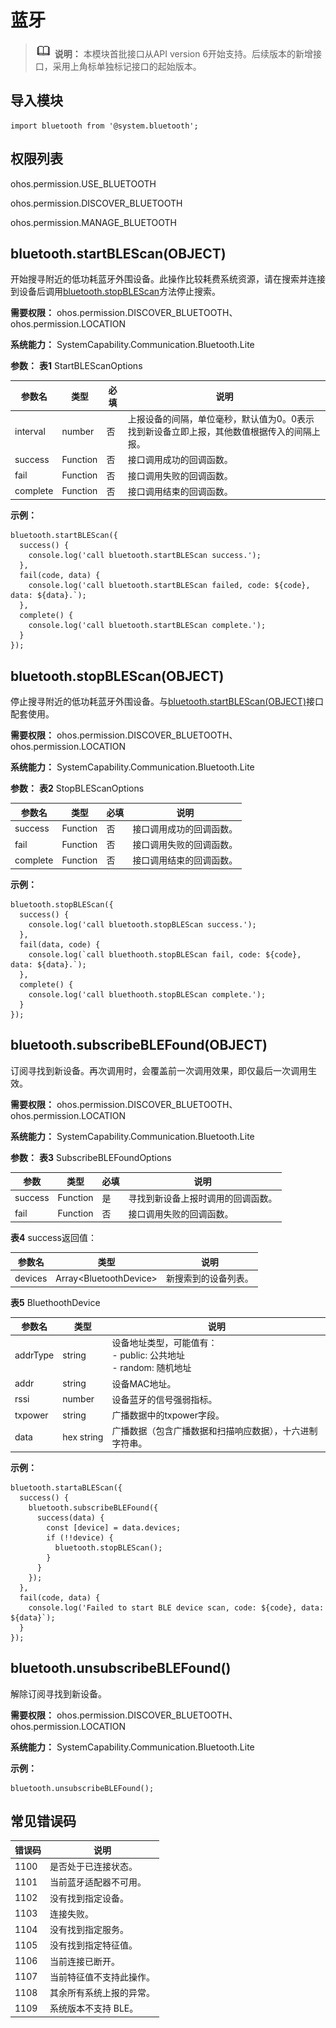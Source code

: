 # 蓝牙


> ![icon-note.gif](public_sys-resources/icon-note.gif) **说明：**
> 本模块首批接口从API version 6开始支持。后续版本的新增接口，采用上角标单独标记接口的起始版本。


## 导入模块


```
import bluetooth from '@system.bluetooth';
```


## 权限列表

ohos.permission.USE_BLUETOOTH

ohos.permission.DISCOVER_BLUETOOTH

ohos.permission.MANAGE_BLUETOOTH


## bluetooth.startBLEScan(OBJECT)

开始搜寻附近的低功耗蓝牙外围设备。此操作比较耗费系统资源，请在搜索并连接到设备后调用[bluetooth.stopBLEScan](#bluetoothstopblescanobject)方法停止搜索。

**需要权限：** ohos.permission.DISCOVER_BLUETOOTH、ohos.permission.LOCATION

**系统能力：** SystemCapability.Communication.Bluetooth.Lite

**参数：**
**表1** StartBLEScanOptions

| 参数名 | 类型 | 必填 | 说明 |
| -------- | -------- | -------- | -------- |
| interval | number | 否 | 上报设备的间隔，单位毫秒，默认值为0。0表示找到新设备立即上报，其他数值根据传入的间隔上报。 |
| success | Function | 否 | 接口调用成功的回调函数。 |
| fail | Function | 否 | 接口调用失败的回调函数。 |
| complete | Function | 否 | 接口调用结束的回调函数。 |

**示例：**

  ```
  bluetooth.startBLEScan({
    success() {
      console.log('call bluetooth.startBLEScan success.');
    },
    fail(code, data) {
      console.log('call bluetooth.startBLEScan failed, code: ${code}, data: ${data}.`);
    },
    complete() {
      console.log('call bluetooth.startBLEScan complete.');
    }
  });
  ```


## bluetooth.stopBLEScan(OBJECT)

停止搜寻附近的低功耗蓝牙外围设备。与[bluetooth.startBLEScan(OBJECT)](#bluetoothstartblescanobject)接口配套使用。

**需要权限：** ohos.permission.DISCOVER_BLUETOOTH、ohos.permission.LOCATION

**系统能力：** SystemCapability.Communication.Bluetooth.Lite

**参数：**
**表2** StopBLEScanOptions

| 参数名 | 类型 | 必填 | 说明 |
| -------- | -------- | -------- | -------- |
| success | Function | 否 | 接口调用成功的回调函数。 |
| fail | Function | 否 | 接口调用失败的回调函数。 |
| complete | Function | 否 | 接口调用结束的回调函数。 |

**示例：**

  ```
  bluetooth.stopBLEScan({
    success() {
      console.log('call bluetooth.stopBLEScan success.');
    },
    fail(data, code) {
      console.log(`call bluethooth.stopBLEScan fail, code: ${code}, data: ${data}.`);
    },
    complete() {
      console.log('call bluethooth.stopBLEScan complete.');
    }
  });
  ```


## bluetooth.subscribeBLEFound(OBJECT)

订阅寻找到新设备。再次调用时，会覆盖前一次调用效果，即仅最后一次调用生效。

**需要权限：**  ohos.permission.DISCOVER_BLUETOOTH、ohos.permission.LOCATION

**系统能力：** SystemCapability.Communication.Bluetooth.Lite

**参数：**
**表3** SubscribeBLEFoundOptions

| 参数 | 类型 | 必填 | 说明 |
| -------- | -------- | -------- | -------- |
| success | Function | 是 | 寻找到新设备上报时调用的回调函数。 |
| fail | Function | 否 | 接口调用失败的回调函数。 |

**表4** success返回值：

| 参数名 | 类型 | 说明 |
| -------- | -------- | -------- |
| devices | Array&lt;BluetoothDevice&gt; | 新搜索到的设备列表。 |

**表5** BluethoothDevice

| 参数名 | 类型 | 说明 |
| -------- | -------- | -------- |
| addrType | string | 设备地址类型，可能值有：<br/>-&nbsp;public:&nbsp;公共地址<br/>-&nbsp;random:&nbsp;随机地址 |
| addr | string | 设备MAC地址。 |
| rssi | number | 设备蓝牙的信号强弱指标。 |
| txpower | string | 广播数据中的txpower字段。 |
| data | hex&nbsp;string | 广播数据（包含广播数据和扫描响应数据），十六进制字符串。 |

**示例：**

  ```
  bluetooth.startaBLEScan({
    success() {
      bluetooth.subscribeBLEFound({
        success(data) {
          const [device] = data.devices;
          if (!!device) {
            bluetooth.stopBLEScan();
          }
        }
      });
    },
    fail(code, data) {
      console.log('Failed to start BLE device scan, code: ${code}, data: ${data}`);
    }
  });
  ```


## bluetooth.unsubscribeBLEFound()

解除订阅寻找到新设备。

**需要权限：**  ohos.permission.DISCOVER_BLUETOOTH、ohos.permission.LOCATION

**系统能力：** SystemCapability.Communication.Bluetooth.Lite

**示例：**

  ```
  bluetooth.unsubscribeBLEFound();
  ```


## 常见错误码

| 错误码 | 说明 |
| -------- | -------- |
| 1100 | 是否处于已连接状态。 |
| 1101 | 当前蓝牙适配器不可用。 |
| 1102 | 没有找到指定设备。 |
| 1103 | 连接失败。 |
| 1104 | 没有找到指定服务。 |
| 1105 | 没有找到指定特征值。 |
| 1106 | 当前连接已断开。 |
| 1107 | 当前特征值不支持此操作。 |
| 1108 | 其余所有系统上报的异常。 |
| 1109 | 系统版本不支持&nbsp;BLE。 |
